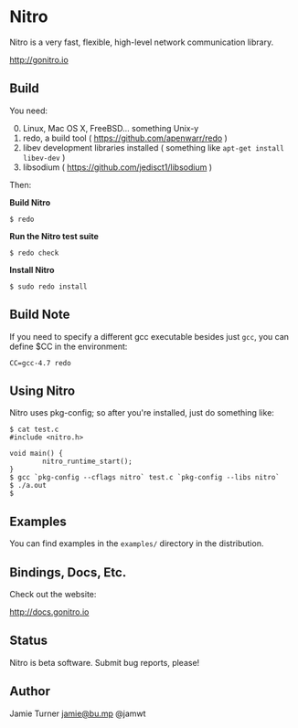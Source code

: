 Nitro
=====

Nitro is a very fast, flexible, high-level network communication
library.

http://gonitro.io

Build
-----

You need:

 0. Linux, Mac OS X, FreeBSD... something Unix-y
 1. redo, a build tool ( https://github.com/apenwarr/redo )
 2. libev development libraries installed ( something like `apt-get install libev-dev` )
 3. libsodium ( https://github.com/jedisct1/libsodium )

Then:

**Build Nitro**

    $ redo

**Run the Nitro test suite**

    $ redo check

**Install Nitro**

    $ sudo redo install

Build Note
----------

If you need to specify a different gcc executable
besides just `gcc`, you can define $CC in the environment:

    CC=gcc-4.7 redo

Using Nitro
-----------

Nitro uses pkg-config; so after you're installed, just do something like:

    $ cat test.c
    #include <nitro.h>

    void main() {
            nitro_runtime_start();
    }
    $ gcc `pkg-config --cflags nitro` test.c `pkg-config --libs nitro`
    $ ./a.out
    $

Examples
--------

You can find examples in the `examples/` directory in the distribution.

Bindings, Docs, Etc.
--------

Check out the website:

http://docs.gonitro.io

Status
------

Nitro is beta software.  Submit bug reports, please!

Author
------

Jamie Turner <jamie@bu.mp> @jamwt
